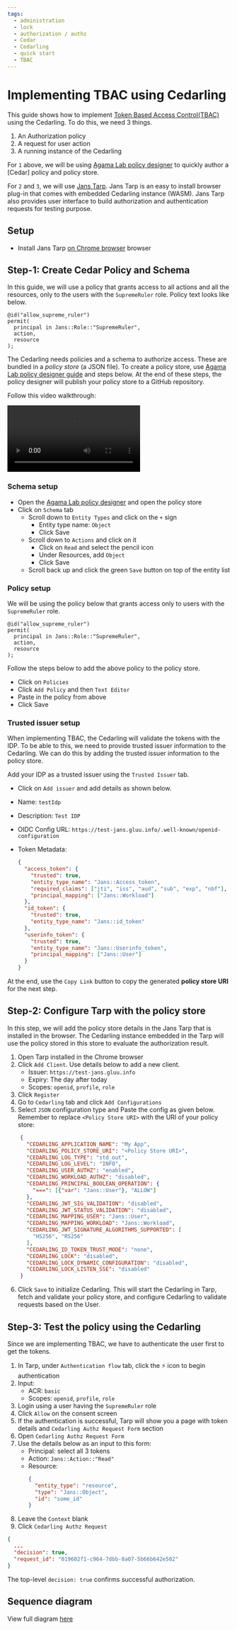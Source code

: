 ```yaml
---
tags:
  - administration
  - lock
  - authorization / authz
  - Cedar
  - Cedarling
  - quick start
  - TBAC
---
```


# Implementing TBAC using Cedarling

This guide shows how to implement 
[Token Based Access Control(TBAC)](./cedarling-overview.md#token-based-access-control-tbac) using 
the Cedarling. To do this, we need 3 things. 

1. An Authorization policy
2. A request for user action
3. A running instance of the Cedarling

For `1` above, we will be using [Agama Lab policy designer](https://gluu.org/agama/authorization-policy-designer/) to quickly author
a [Cedar] policy and policy store.

For `2` and `3`, we will use [Jans Tarp](https://github.com/JanssenProject/jans/blob/main/demos/jans-tarp/README.md). Jans Tarp is an easy to install browser
plug-in that comes with embedded Cedarling instance (WASM). Jans Tarp also provides
user interface to build authorization and authentication requests for testing
purpose.

## Setup

- Install Jans Tarp [on Chrome browser](https://github.com/JanssenProject/jans/blob/main/demos/jans-tarp/README.md#releases) browser

## Step-1: Create Cedar Policy and Schema

In this guide, we will use a policy that grants access to all actions and all
the resources, only to the users with the `SupremeRuler` role. Policy text 
looks like below.

```
@id("allow_supreme_ruler")
permit(
  principal in Jans::Role::"SupremeRuler",
  action,
  resource
);
```

The Cedarling needs policies and a schema to authorize access. 
These are bundled in a *policy store* (a JSON file). To create a policy store, 
use [Agama Lab policy designer guide](https://gluu.org/agama/authorization-policy-designer/) 
and steps below. At the end of these steps, the policy
designer will publish your policy store to a GitHub repository. 

Follow this video walkthrough:

![agama-lab-policy-store](../assets/agama-lab-policy-store.mp4)

### Schema setup

  - Open the [Agama Lab policy designer](https://cloud.gluu.org/agama-lab/dashboard/policy_store)
  and open the policy store
  - Click on `Schema` tab
    - Scroll down to `Entity Types` and click on the `+` sign
      - Entity type name: `Object`
      - Click Save
    - Scroll down to `Actions` and click on it  
      - Click on `Read` and select the pencil icon
      - Under Resources, add `Object`
      - Click Save
    - Scroll back up and click the green `Save` button on top of the entity list

### Policy setup

  We will be using the policy below that grants access only to users with 
  the `SupremeRuler` role.

  ```
  @id("allow_supreme_ruler")
  permit(
    principal in Jans::Role::"SupremeRuler",
    action,
    resource
  );
  ```

  Follow the steps below to add the above policy to the policy store.

  - Click on `Policies`
  - Click `Add Policy` and then `Text Editor`
  - Paste in the policy from above
  - Click Save

### Trusted issuer setup

  When implementing TBAC, the Cedarling will validate the tokens with the IDP.
  To be able to this, we need to provide trusted issuer information to the 
  Cedarling. We can do this by adding the trusted issuer information to the
  policy store.
  
  Add your IDP as a trusted issuer using the `Trusted Issuer` tab. 

  - Click on `Add issuer` and add details as shown below.
   - Name: `testIdp`
   - Description: `Test IDP`
   - OIDC Config URL: `https://test-jans.gluu.info/.well-known/openid-configuration`
   - Token Metadata:

     ```json
     {
       "access_token": {
         "trusted": true,
         "entity_type_name": "Jans::Access_token",
         "required_claims": ["jti", "iss", "aud", "sub", "exp", "nbf"],
         "principal_mapping": ["Jans::Workload"]
       },
       "id_token": {
         "trusted": true,
         "entity_type_name": "Jans::id_token"
       },
       "userinfo_token": {
         "trusted": true,
         "entity_type_name": "Jans::Userinfo_token",
         "principal_mapping": ["Jans::User"]
       }
     }
     ```

At the end, use the `Copy Link` button to copy the generated 
**policy store URI** for the next step.

## Step-2: Configure Tarp with the policy store 

In this step, we will add the policy store details in the Jans Tarp that is
installed in the browser. The Cedarling instance embedded in the Tarp will
use the policy stored in this store to evaluate the authorization result.

1. Open Tarp installed in the Chrome browser 
2. Click `Add Client`. Use details below to add a new client.
   * Issuer: `https://test-jans.gluu.info`
   * Expiry: The day after today 
   * Scopes: `openid`, `profile`, `role`
3. Click `Register`
4. Go to `Cedarling` tab and click `Add Configurations`
5. Select `JSON` configuration type and Paste the config as given below. 
Remember to replace `<Policy Store URI>` with 
the URI of your policy store:

```json
    {
      "CEDARLING_APPLICATION_NAME": "My App",
      "CEDARLING_POLICY_STORE_URI": "<Policy Store URI>",
      "CEDARLING_LOG_TYPE": "std_out",
      "CEDARLING_LOG_LEVEL": "INFO",
      "CEDARLING_USER_AUTHZ": "enabled",
      "CEDARLING_WORKLOAD_AUTHZ": "disabled",
      "CEDARLING_PRINCIPAL_BOOLEAN_OPERATION": {
        "===": [{"var": "Jans::User"}, "ALLOW"]
      },
      "CEDARLING_JWT_SIG_VALIDATION": "disabled",
      "CEDARLING_JWT_STATUS_VALIDATION": "disabled",
      "CEDARLING_MAPPING_USER": "Jans::User",
      "CEDARLING_MAPPING_WORKLOAD": "Jans::Workload",
      "CEDARLING_JWT_SIGNATURE_ALGORITHMS_SUPPORTED": [
        "HS256", "RS256"
      ],
      "CEDARLING_ID_TOKEN_TRUST_MODE": "none",
      "CEDARLING_LOCK": "disabled",
      "CEDARLING_LOCK_DYNAMIC_CONFIGURATION": "disabled",
      "CEDARLING_LOCK_LISTEN_SSE": "disabled"
    }
```

6.  Click `Save` to initialize Cedarling. This will start the Cedarling in Tarp,
 fetch and validate your policy store, and configure Cedarling to validate requests based on the User. 

## Step-3: Test the policy using the Cedarling

Since we are implementing TBAC, we have to authenticate the user first to get
the tokens. 

1. In Tarp, under `Authentication flow` tab, click the ⚡ icon to begin authentication
2. Input:
   * ACR: `basic`
   * Scopes: `openid`, `profile`, `role`
3. Login using a user having the `SupremeRuler` role
4. Click `Allow` on the consent screen
5. If the authentication is successful, Tarp will show you a page with token details and `Cedarling Authz Request Form` section
5. Open `Cedarling Authz Request Form`
6. Use the details below as an input to this form:
   * Principal: select all 3 tokens
   * Action: `Jans::Action::"Read"`
   * Resource:
     ```json
     {
       "entity_type": "resource",
       "type": "Jans::Object",
       "id": "some_id"
     }
     ```
7. Leave the `Context` blank
7. Click `Cedarling Authz Request`


```json title="Sample Response"
{
  ...
  "decision": true,
  "request_id": "019602f1-c964-7dbb-8a07-5b66b642e502"
}
```

The top-level `decision: true` confirms successful authorization.

## Sequence diagram

View full diagram [here](https://sequencediagram.org/index.html#initialData=C4S2BsFMAIGFICYEMBO4QDsDm0kYdACqoAOAUGSaqAMYhUbDQBCKA9gO4DOkKl1IOgybEU5Kilr08TAIIBXYAAtoAZV4A3XhVaceKALQA+USQBc0AKKNe0BcrWbbNNhgBmILGVPH7K9ShaKBYAIgCeGEgAtoJw6JCM0ABKkFggXMAoSKCu0GR+joG8xqYWsPGJAJIhuPiONCiQwGS63MUmpBbWwLbwyGiYOABGbGzAGVkk0C7unt6kvor+TsHQAOKWhNAA9ABWeFwGSEvbjRkaAIx7HADWXPlLhUElndAAUgDqANKq82IvYgslQwYBASHQAC8YH1UOhsC12G1DB1AWpgNRcEs2CgQBDsiBcm5wJw-iRFg4AkELBstnsDkcTmdgJdtsdlNjcZAAPwAOj5DwpKwB5h2NHB4CGSBoNy5LgQkAAvHyeaTycsiqsaTt9hhDmylKdIOcrsA2DcEgL1c8USKAN4AIilNCNXAA+qbzRh7RYADyfQhGAC+OkR+mFZUQsMGdiWEIAFCQcRghOCADS4Gg5DDps5seQoZ3pmY9AAewAAlKqjK19BH+nCcCFIHQuASMEA)
